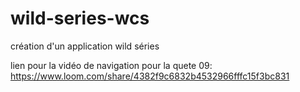 # wild-series-wcs
création d'un application wild séries


lien pour la vidéo de navigation pour la quete 09:
https://www.loom.com/share/4382f9c6832b4532966fffc15f3bc831

